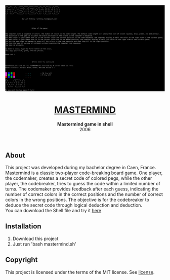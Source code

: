<div align="center"><img src="assets/screenshot.png"></div>
<h1 align="center"><a href="https://github.com/anthonyliot/mastermind/releases/tag/v1.0">MASTERMIND</a></h1>
<p align="center">
<strong>Mastermind game in shell</strong>
<br>2006
</p>
<br/>
<h2>About</h2>
This project was developed during my bachelor degree in Caen, France.
<br/>
Mastermind is a classic two-player code-breaking board game. One player, the codemaker, creates a secret code of colored pegs, while the other player, the codebreaker, tries to guess the code within a limited number of turns. The codemaker provides feedback after each guess, indicating the number of correct colors in the correct positions and the number of correct colors in the wrong positions. The objective is for the codebreaker to deduce the secret code through logical deduction and deduction.
<br/>
You can download the Shell file and try it <a href="https://github.com/anthonyliot/masterming/releases/tag/v1.0">here</a>

<h2>Installation</h2>

1. Download this project
2. Just run 'bash mastermind.sh'

<h2>Copyright</h2>
This project is licensed under the terms of the MIT license. See <a href="LICENSE">license</a>.